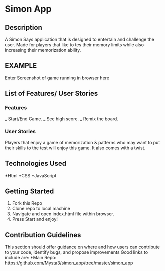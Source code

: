 # Simon App

## Description

A Simon Says application that is designed to entertain and challenge the user. Made for players that like to tes their memory limits while also increasing their memorization ability.

## EXAMPLE

Enter Screenshot of game running in browser here

## List of Features/ User Stories

### Features

_ Start/End Game.
_ See high score.
\_ Remix the board.

### User Stories

Players that enjoy a game of memorization & patterns who may want to put their skills to the test will enjoy this game. It also comes with a twist.

## Technologies Used

*Html
*CSS
\*JavaScript

## Getting Started

1. Fork this Repo
2. Clone repo to local machine
3. Navigate and open index.html file within browser.
4. Press Start and enjoy!

## Contribution Guidelines

This section should offer guidance on where and how users can contribute to your code, identify bugs, and propose improvements
Good links to include are:
\*Main Repo: https://github.com/Mysta3/simon_app/tree/master/simon_app

